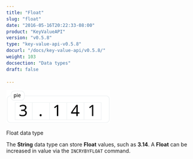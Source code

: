 ```yaml
---
title: "Float"
slug: "float"
date: "2016-05-16T20:22:33-08:00"
product: "KeyValueAPI"
version: "v0.5.8"
type: "key-value-api-v0.5.8"
docurl: "/docs/key-value-api/v0.5.8/"
weight: 103
docsection: "Data types"
draft: false

---
```


<img class="img-responsive center-block"
     style="width: 55%;"
     src="/img/kv-api/float.svg"
     alt="Float data type">

<p class="dyno-image-caption text-center">Float data type</p>

The **String** data type can store **Float** values, such as **3.14**. A **Float** can be increased in value via the `INCRYBYFLOAT` command.

